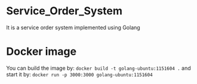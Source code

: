 # Service_Order_System
It is a service order system implemented using Golang

# Docker image
You can build the image by:
`docker build -t golang-ubuntu:1151604 .`
and start it by:
`docker run -p 3000:3000 golang-ubuntu:1151604 `